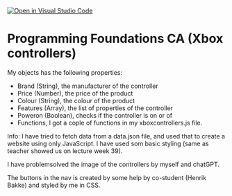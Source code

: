 [![Open in Visual Studio Code](https://classroom.github.com/assets/open-in-vscode-718a45dd9cf7e7f842a935f5ebbe5719a5e09af4491e668f4dbf3b35d5cca122.svg)](https://classroom.github.com/online_ide?assignment_repo_id=12158325&assignment_repo_type=AssignmentRepo)

# Programming Foundations CA (Xbox controllers)

My objects has the following properties:

- Brand (String), the manufacturer of the controller
- Price (Number), the price of the product
- Colour (String), the colour of the product
- Features (Array), the list of properties of the controller
- Poweron (Boolean), checks if the controller is on or of
- Functions, I got a cople of functions in my xboxcontrollers.js file.

Info:
I have tried to fetch data from a data.json file, and used that to create a website using only JavaScript. I have used som basic styling (same as teacher showed us on lecture week 39).

I have problemsolved the image of the controllers by myself and chatGPT.

The buttons in the nav is created by some help by co-student (Henrik Bakke) and styled by me in CSS.

